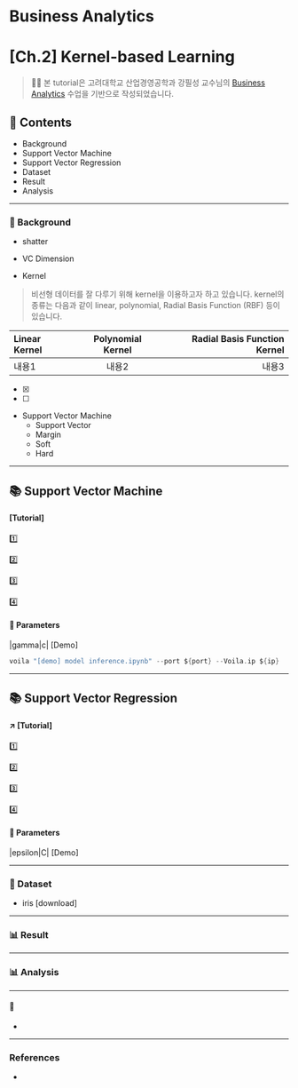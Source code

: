 # Business Analytics
# **[Ch.2] Kernel-based Learning**
>👨‍🏫 본 tutorial은 고려대학교 산업경영공학과 강필성 교수님의 [Business Analytics](https://github.com/pilsung-kang/Business-Analytics-IME654-) 수업을 기반으로 작성되었습니다.


## 📂 Contents
* Background
* Support Vector Machine
* Support Vector Regression
* Dataset
* Result
* Analysis

-----------------------------
### :pushpin: Background
* shatter
>

* VC Dimension
>

* Kernel
> 비선형 데이터를 잘 다루기 위해 kernel을 이용하고자 하고 있습니다. 
> kernel의 종류는 다음과 같이 linear, polynomial, Radial Basis Function (RBF) 등이 있습니다.
> 

|Linear Kernel|Polynomial Kernel|Radial Basis Function Kernel|
|:---|:---:|---:| 
|내용1|내용2|내용3|

* [x]
* [ ]

* Support Vector Machine
  * Support Vector
  * Margin
   - Soft
   - Hard
-----------------------------
## :books: Support Vector Machine 
#### [Tutorial]

:one: 

:two:

:three:

:four:

#### :pushpin: Parameters 
|gamma|c| [Demo]

```swift
voila "[demo] model inference.ipynb" --port ${port} --Voila.ip ${ip}
```

----------------------------
## :books: Support Vector Regression
#### :arrow_upper_right: [Tutorial]

:one: 

:two:

:three:

:four:

#### :pushpin: Parameters 
|epsilon|C| [Demo]


-----------------------------
### :pushpin: Dataset
* iris [download]
-----------------------------

### :bar_chart: Result

------------------------------
### 📊 Analysis


----------------------------
#### 💬
* 
------------------------------
### References
* 

